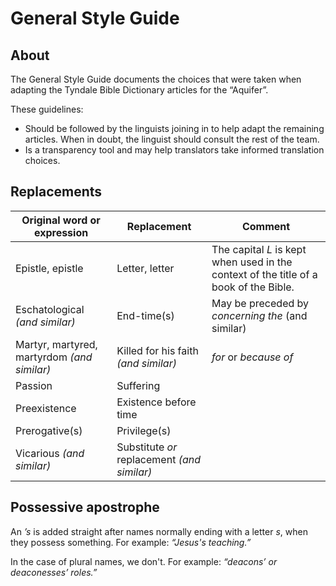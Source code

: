# General Style Guide

## About
The General Style Guide documents the choices that were taken when adapting the Tyndale Bible Dictionary articles for the “Aquifer”.

These guidelines:
- Should be followed by the linguists joining in to help adapt the remaining articles. When in doubt, the linguist should consult the rest of the team.
- Is a transparency tool and may help translators take informed translation choices.

## Replacements
| Original word or expression | Replacement | Comment |
| --- | --- | --- |
| Epistle, epistle | Letter, letter | The capital _L_ is kept when used in the context of the title of a book of the Bible. |
| Eschatological _(and similar)_ | End-time(s) | May be preceded by _concerning the_ (and similar) |
| Martyr, martyred, martyrdom _(and similar)_ | Killed for his faith _(and similar)_ | _for_ or _because of_ |
| Passion | Suffering ||
| Preexistence | Existence before time ||
| Prerogative(s) | Privilege(s) ||
| Vicarious _(and similar)_  | Substitute _or_ replacement _(and similar)_ ||

## Possessive apostrophe
An _’s_ is added straight after names normally ending with a letter _s_, when they possess something. For example: _“Jesus's teaching.”_

In the case of plural names, we don't. For example: _“deacons’ or deaconesses’ roles.”_